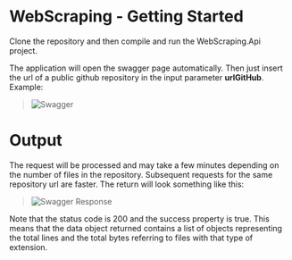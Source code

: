 # WebScraping - Getting Started

Clone the repository and then compile and run the WebScraping.Api project.

The application will open the swagger page automatically. Then just insert the url of a public github repository in the input parameter <b>urlGitHub</b>. Example:

> ![Swagger](https://i.ibb.co/r4Bm145/swagger.png)


# Output 
The request will be processed and may take a few minutes depending on the number of files in the repository. Subsequent requests for the same repository url are faster.
The return will look something like this:

> ![Swagger Response](https://i.ibb.co/hVyZZwH/response-swagger.png)

Note that the status code is 200 and the success property is true. 
This means that the data object returned contains a list of objects representing the total lines and the total bytes referring to files with that type of extension.
